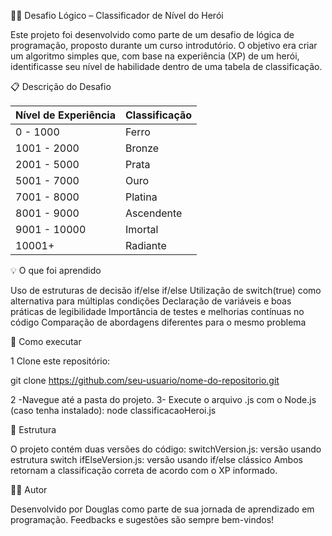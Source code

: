 🧙‍♂️ Desafio Lógico – Classificador de Nível do Herói

Este projeto foi desenvolvido como parte de um desafio de lógica de programação, proposto durante um curso introdutório. O objetivo era criar um algoritmo simples que, com base na experiência (XP) de um herói, identificasse seu nível de habilidade dentro de uma tabela de classificação.

📋 Descrição do Desafio

| Nível de Experiência | Classificação |
| -------------------- | ------------- |
| 0 - 1000             | Ferro         |
| 1001 - 2000          | Bronze        |
| 2001 - 5000          | Prata         |
| 5001 - 7000          | Ouro          |
| 7001 - 8000          | Platina       |
| 8001 - 9000          | Ascendente    |
| 9001 - 10000         | Imortal       |
| 10001+               | Radiante      |

💡 O que foi aprendido

Uso de estruturas de decisão if/else if/else
Utilização de switch(true) como alternativa para múltiplas condições
Declaração de variáveis e boas práticas de legibilidade
Importância de testes e melhorias contínuas no código
Comparação de abordagens diferentes para o mesmo problema

🚀 Como executar

1 Clone este repositório:

git clone https://github.com/seu-usuario/nome-do-repositorio.git

2 -Navegue até a pasta do projeto.
3- Execute o arquivo .js com o Node.js (caso tenha instalado):
node classificacaoHeroi.js

📂 Estrutura

O projeto contém duas versões do código:
switchVersion.js: versão usando estrutura switch
ifElseVersion.js: versão usando if/else clássico
Ambos retornam a classificação correta de acordo com o XP informado.

🧑‍💻 Autor

Desenvolvido por Douglas como parte de sua jornada de aprendizado em programação.
Feedbacks e sugestões são sempre bem-vindos!
